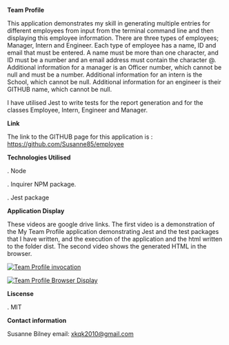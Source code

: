 **Team Profile**

This application demonstrates my skill in generating multiple entries for different employees from input from the terminal command line and then displaying this employee information.
There are three types of employees; Manager, Intern and Engineer.  Each type of employee has a name, ID and email that must be entered.  A name must be more than one character, and ID must be a number and an email address must contain the character @.  
Additional information for a manager is an Officer number, which cannot be null and must be a number.
Additional information for an intern is the School, which cannot be null.
Additional information for an engineer is their GITHUB name, which cannot be null.

I have utilised Jest to write tests for the report generation and for the classes Employee, Intern, Engineer and Manager.

**Link** 

The link to the GITHUB page for this application is : https://github.com/Susanne85/employee

**Technologies Utilised**

. Node 

. Inquirer NPM package.

. Jest package


**Application Display**

These videos are google drive links.  The first video is a demonstration of the My Team Profile application demonstrating Jest and the test packages that I have written, and the execution of the application and the html written to the folder dist.  The second video shows the generated HTML in the browser.                                                
 
<a href="https://drive.google.com/uc?export=view&id=1H0bUh-MvZCXvmD1DHbxJ-bdEnVbZFfce"><img src="https://drive.google.com/uc?export=view&id=1H0bUh-MvZCXvmD1DHbxJ-bdEnVbZFfce" title="Team Profile invocation"/>

<a href="https://drive.google.com/uc?export=view&id=1Bk1mBmZNHpaIeZn3FkAFPp09FpvPfflg/"><img src="https://drive.google.com/uc?export=view&id=1Bk1mBmZNHpaIeZn3FkAFPp09FpvPfflg/" title="Team Profile Browser Display"/>
[]()

**Liscense**

. MIT

**Contact information**

Susanne Bilney 
email: xkqk2010@gmail.com